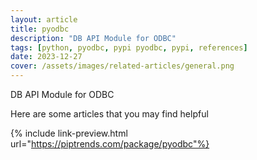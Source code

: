 ```yaml
---
layout: article
title: pyodbc
description: "DB API Module for ODBC"
tags: [python, pyodbc, pypi pyodbc, pypi, references]
date: 2023-12-27
cover: /assets/images/related-articles/general.png
---
```


DB API Module for ODBC

Here are some articles that you may find helpful

{% include link-preview.html url="https://piptrends.com/package/pyodbc"%}